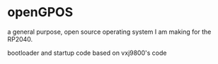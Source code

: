 # openGPOS

a general purpose, open source operating system I am making for the RP2040.

bootloader and startup code based on vxj9800's code